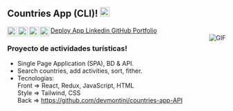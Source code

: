 ## Countries App (CLI)! <img width="22px" src="https://raw.githubusercontent.com/iampavangandhi/iampavangandhi/master/gifs/Hi.gif">


<img align="left" alt="Deploy App" width="22px" src="https://cdn.jsdelivr.net/npm/simple-icons@3.13.0/icons/appstore.svg" />
<a href="https://countries-app-cli.vercel.app/">
    Deploy App
</a>
<img align="left" alt="Linkedin" width="22px" src="https://cdn.jsdelivr.net/npm/simple-icons@v3/icons/linkedin.svg" />
<a href="https://www.linkedin.com/in/devmontini/">
    Linkedin
</a>
<img align="left" alt="GitHub" width="22px" src="https://cdn.jsdelivr.net/npm/simple-icons@v3/icons/github.svg" />
<a href="https://github.com/devmontini/">
    GitHub
</a>
<img align="left" alt="Portfolio" width="22px" src="https://cdn.jsdelivr.net/npm/simple-icons@3.13.0/icons/affinityphoto.svg" />
<a href="https://devmontini.github.io/">
  Portfolio
</a><br />

<img align="right" alt="GIF" src="https://media.giphy.com/media/13HgwGsXF0aiGY/giphy.gif" />


### Proyecto de actividades turísticas!
- Single Page Application (SPA), BD & API.
- Search countries, add activities, sort, fither.
- Tecnologías:<br />
    Front => React, Redux, JavaScript, HTML<br />
    Style => Tailwind, CSS<br />
    Back => https://github.com/devmontini/countries-app-API
    
    

